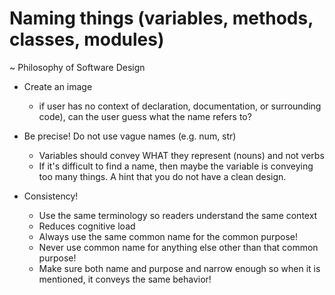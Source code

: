 # Naming things (variables, methods, classes, modules)

~ Philosophy of Software Design

- Create an image 
  - if user has no context of declaration, documentation, or surrounding code), can the user guess what the name refers to?

- Be precise! Do not use vague names (e.g. num, str)
  - Variables should convey WHAT they represent (nouns) and not verbs
  - If it's difficult to find a name, then maybe the variable is conveying too many things. A hint that you do not have a clean design.

- Consistency!
  - Use the same terminology so readers understand the same context
  - Reduces cognitive load
  - Always use the same common name for the common purpose!
  - Never use common name for anything else other than that common purpose!
  - Make sure both name and purpose and narrow enough so when it is mentioned, it conveys the same behavior!